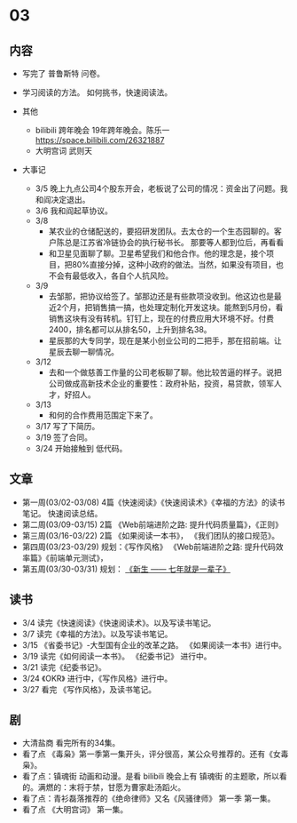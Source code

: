 # 03
## 内容
* 写完了 普鲁斯特 问卷。
* 学习阅读的方法。 如何挑书，快速阅读法。

* 其他
  * bilibili 跨年晚会 19年跨年晚会。陈乐一 https://space.bilibili.com/26321887
  * 大明宫词 武则天
* 大事记
  * 3/5 晚上九点公司4个股东开会，老板说了公司的情况：资金出了问题。我和阎决定退出。
  * 3/6 我和阎起草协议。
  * 3/8 
    * 某农业的仓储配送的，要招研发团队。去太仓的一个生态园聊的。客户陈总是江苏省冷链协会的执行秘书长。 那要等人都到位后，再看看
    * 和卫星见面聊了聊。卫星希望我们和他合作。他的理念是，接个项目，把80%直接分掉，这种小政府的做法。当然，如果没有项目，也不会有最低收入，各自个人抗风险。
  * 3/9
    * 去邹那，把协议给签了。邹那边还是有些款项没收到。他这边也是最近2个月，把销售搞一搞，也处理定制化开发这块。能熬到5月份，看销售这块有没有转机。钉钉上，现在的付费应用大环境不好。付费2400，排名都可以从排名50，上升到排名38。
    * 星辰那的大专同学，现在是某小创业公司的二把手，那在招前端。让星辰去聊一聊情况。
  * 3/12
    * 去和一个做慈善工作量的公司老板聊了聊。他比较苦逼的样子。说把公司做成高新技术企业的重要性：政府补贴，投资，易贷款，领军人才，好招人。
  * 3/13
    * 和何的合作费用范围定下来了。
  * 3/17 写了下简历。
  * 3/19 签了合同。
  * 3/24 开始接触到 低代码。

## 文章
* 第一周(03/02-03/08) 4篇《快速阅读》《快速阅读术》《幸福的方法》的读书笔记。 快速阅读总结。
* 第二周(03/09-03/15) 2篇 《Web前端进阶之路: 提升代码质量篇》，《正则》
* 第三周(03/16-03/22) 2篇 《如果阅读一本书》， 《我们团队的接口规范》。
* 第四周(03/23-03/29) 规划：《写作风格》 《Web前端进阶之路: 提升代码效率篇》《前端单元测试》，
* 第五周(03/30-03/31) 规划： [《新生 —— 七年就是一辈子》](https://b.xinshengdaxue.com/index.html)

## 读书
* 3/4 读完《快速阅读》《快速阅读术》。以及写读书笔记。
* 3/7 读完《幸福的方法》。以及写读书笔记。
* 3/15 《省委书记》-大型国有企业的改革之路。 《如果阅读一本书》进行中。
* 3/19 读完《如何阅读一本书》。 《纪委书记》 进行中。
* 3/21 读完《纪委书记》。
* 3/24 《OKR》 进行中，《写作风格》进行中。
* 3/27 看完 《写作风格》，及读书笔记。

## 剧
* 大清盐商 看完所有的34集。
* 看了点 《毒枭》第一季第一集开头，评分很高，某公众号推荐的。还有《女毒枭》。
* 看了点：镇魂街 动画和动漫。是看 bilibili 晚会上有 镇魂街 的主题歌，所以看的。满燃的：末将于禁，甘愿为曹家赴汤蹈火。
* 看了点：青衫磊落推荐的《绝命律师》又名《风骚律师》 第一季 第一集。
* 看了点 《大明宫词》 第一集。
